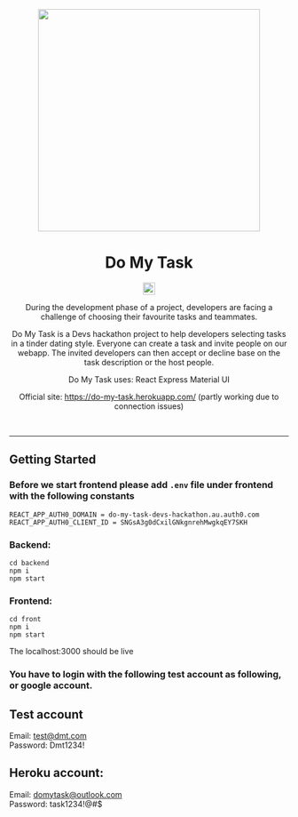 

<div align="center">
  <img src="https://user-images.githubusercontent.com/41566813/124367187-28619680-dca9-11eb-8ea2-b81dcb6f666a.jpg" width="400px" />
  <h1>Do My Task</h1>
</div>
<div align="center">

[<img alt="Build" src="https://img.shields.io/badge/Build-passing-brightgreen?style=for-the-badge&logo=Github-Actions" height="22">][cd-url]



During the development phase of a project, developers are facing a challenge of choosing their favourite tasks and teammates. 

Do My Task is a Devs hackathon project to help developers selecting tasks in a tinder dating style. Everyone can create a task and invite people on our webapp. The invited developers can then accept or decline base on the task description or the host people. 

Do My Task uses:
React
Express
Material UI

Official site: https://do-my-task.herokuapp.com/ (partly working due to connection issues)
</div>

[cd-url]: https://github.com/Do-My-Task-Devs-Hackathon/Do-My-Task/deployments/activity_log?environment=do-my-task
<br>
<hr>




 
## Getting Started 
### Before we start frontend please add `.env` file under frontend with the following constants
```
REACT_APP_AUTH0_DOMAIN = do-my-task-devs-hackathon.au.auth0.com
REACT_APP_AUTH0_CLIENT_ID = SNGsA3g0dCxilGNkgnrehMwgkqEY7SKH
```

### Backend:
```
cd backend
npm i
npm start
```

### Frontend:
```
cd front
npm i
npm start
```
The localhost:3000 should be live

### You have to login with the following test account as following, or google account.
## Test account

Email: test@dmt.com<br>
Password: Dmt1234!


## Heroku account:

Email: domytask@outlook.com<br>
Password: task1234!@#$
